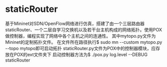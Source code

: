 # staticRouter
基于Mininet对SDN/OpenFlow网络进行仿真，搭建了由一个三层路由器staticRouter、一个二层自学习交换机以及若干台主机构成的网络拓扑。使用POX做控制器，编程实现了网络中各个主机之间的连通性。
其中mytopo.py文件为Mininet的定制拓扑文件。
在文件所在路径执行$ sudo mn --custom mytopo.py --topo mytopo即可启动拓扑
staticRouter.py文件为POX中的控制器模块，应存放在POX的ext文件夹下
启动控制器方法为$ ./pox.py log.level --DEBUG staticRouter
